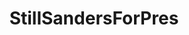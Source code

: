 ---
title: StillSandersForPres
crosslinks:
- autotldr
- Enough_Sanders_Spam
- WayOfTheBern
- Kossacks_for_Sanders
- Political_Revolution
- tulsi
- EnoughTrumpSpam
- technology
- notcirclejerk
- hillaryclinton
- The_Donald
- livven
- ShitPoliticsSays
- DNCleaks
- TrumpInvestigation
- TrumpCriticizesTrump
- BrasilOnReddit
- BerniesRevolution
---